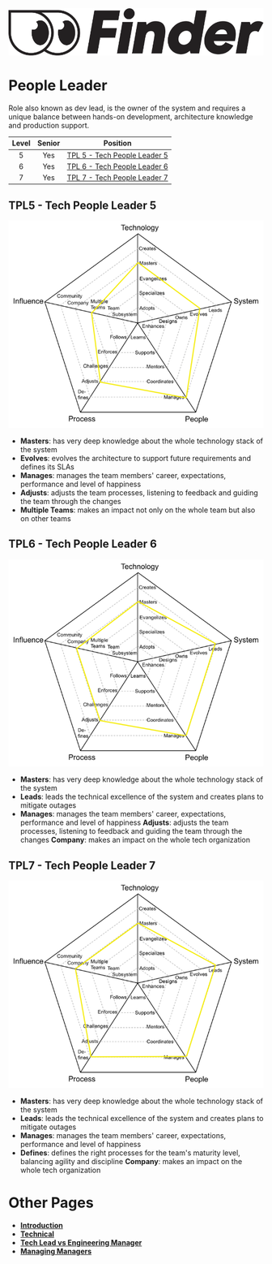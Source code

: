 <img alt="FinderLogo" src="/charts/Finder-logo.png">

# People Leader

Role also known as dev lead, is the owner of the system and requires a unique balance between hands-on development, architecture knowledge and production support.

| Level | Senior | Position |
| :---: | :---: | :---: |
| 5 | Yes | [TPL 5 - Tech People Leader 5](#TPL5---Tech-People-Leader-5) |
| 6 | Yes | [TPL 6 - Tech People Leader 6](#TPL6---Tech-People-Leader-6) |
| 7 | Yes | [TPL 7 - Tech People Leader 7](#TPL7---Tech-People-Leader-7) |


## TPL5 - Tech People Leader 5

<picture>
  <source media="(prefers-color-scheme: dark)" srcset="/charts/peopleleader-5-dark.png">
  <source media="(prefers-color-scheme: light)" srcset="/charts/peopleleader-5.png">
  <img alt="Tech People Leader 5" src="/charts/peopleleader-5.png">
</picture>

* **Masters**: has very deep knowledge about the whole technology stack of the system
* **Evolves**: evolves the architecture to support future requirements and defines its SLAs
* **Manages**: manages the team members' career, expectations, performance and level of happiness
* **Adjusts**: adjusts the team processes, listening to feedback and guiding the team through the changes
* **Multiple Teams**: makes an impact not only on the whole team but also on other teams

## TPL6 - Tech People Leader 6

<picture>
  <source media="(prefers-color-scheme: dark)" srcset="/charts/peopleleader-6-dark.png">
  <source media="(prefers-color-scheme: light)" srcset="/charts/peopleleader-6.png">
  <img alt="Tech Lead 6" src="/charts/peopleleader-6.png">
</picture>

* **Masters**: has very deep knowledge about the whole technology stack of the system
* **Leads**: leads the technical excellence of the system and creates plans to mitigate outages
* **Manages**: manages the team members' career, expectations, performance and level of happiness
**Adjusts**: adjusts the team processes, listening to feedback and guiding the team through the changes
**Company**: makes an impact on the whole tech organization


## TPL7 - Tech People Leader 7

<picture>
  <source media="(prefers-color-scheme: dark)" srcset="/charts/peopleleader-7-dark.png">
  <source media="(prefers-color-scheme: light)" srcset="/charts/peopleleader-7.png">
  <img alt="Tech Lead 7" src="/charts/peopleleader-7.png">
</picture>

* **Masters**: has very deep knowledge about the whole technology stack of the system
* **Leads**: leads the technical excellence of the system and creates plans to mitigate outages
* **Manages**: manages the team members' career, expectations, performance and level of happiness
* **Defines**: defines the right processes for the team's maturity level, balancing agility and discipline
**Company**: makes an impact on the whole tech organization

# Other Pages

* [**Introduction**](README.md)
* [**Technical**](Technical.md)
* [**Tech Lead vs Engineering Manager**](PeopleLeader-EngineeringManager.md)
* [**Managing Managers**](Managing-Managers.md)

